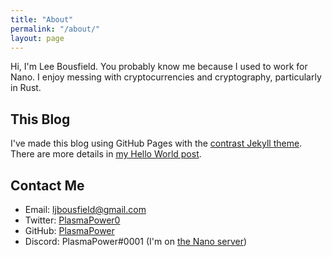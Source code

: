 ```yaml
---
title: "About"
permalink: "/about/"
layout: page
---
```


Hi, I'm Lee Bousfield. You probably know me because I used to work for Nano.
I enjoy messing with cryptocurrencies and cryptography, particularly in Rust.

## This Blog

I've made this blog using GitHub Pages
with the [contrast Jekyll theme](https://github.com/niklasbuschmann/contrast).
There are more details in [my Hello World post](/2021-01-25/hello-world/).

## Contact Me

- Email: [ljbousfield<span>@</span>gmail.com](mailto:%6c%6abousfield@gmail.com)
- Twitter: [PlasmaPower0](https://twitter.com/PlasmaPower0)
- GitHub: [PlasmaPower](https://github.com/PlasmaPower/)
- Discord: PlasmaPower#0001 (I'm on [the Nano server](https://chat.nano.org/))
